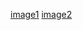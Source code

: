 [image1](https://www.tinkercad.com/things/2sYzoTlYzfy-led-blink/editel)
[image2](https://www.tinkercad.com/things/2iBfvznWkrM-powerful-snaget/editel?tenant=circuits)
